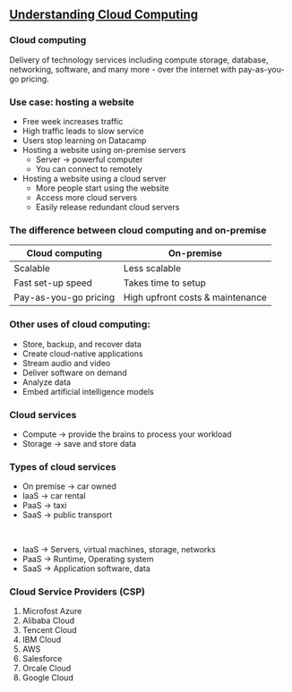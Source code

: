 ## [Understanding Cloud Computing](https://app.datacamp.com/learn/courses/understanding-cloud-computing)

### Cloud computing
Delivery of technology services including compute storage, database, networking, software, and many more - over the internet with pay-as-you-go pricing.


### Use case: hosting a website
- Free week increases traffic
- High traffic leads to slow service
- Users stop learning on Datacamp
- Hosting a website using on-premise servers
    - Server -> powerful computer
    - You can connect to remotely
- Hosting a website using a cloud server 
    - More people start using the website
    - Access more cloud servers
    - Easily release redundant cloud servers


### The difference between cloud computing and on-premise

| Cloud computing | On-premise | 
| --- | --- |
| Scalable | Less scalable |
| Fast set-up speed | Takes time to setup |
| Pay-as-you-go pricing | High upfront costs & maintenance |

### Other uses of cloud computing:
- Store, backup, and recover data
- Create cloud-native applications
- Stream audio and video
- Deliver software on demand
- Analyze data
- Embed artificial intelligence models

### Cloud services
- Compute -> provide the brains to process your workload
- Storage -> save and store data

### Types of cloud services
- On premise -> car owned
- IaaS -> car rental
- PaaS -> taxi
- SaaS -> public transport

<br>  

- IaaS -> Servers, virtual machines, storage, networks  
- PaaS -> Runtime, Operating system  
- SaaS -> Application software, data  

### Cloud Service Providers (CSP)
1. Microfost Azure
2. Alibaba Cloud
3. Tencent Cloud
4. IBM Cloud
5. AWS
6. Salesforce
7. Orcale Cloud
8. Google Cloud